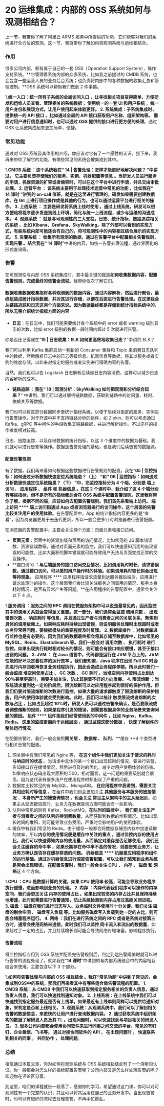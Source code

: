 20 运维集成：内部的 OSS 系统如何与观测相结合？
===========================

上一节，我带你了解了阿里云 ARMS 服务中所提供的功能，它们能够对我们的系统进行全方位的观测。这一节，我将带你了解如何将观测系统与运维相结合。

### 作用

很多公司内部，都有属于自己的一套 OSS（Operation Support System），操作支持系统。**它管理着系统内部的众多系统，比如我之前提过的 CMDB 系统，也会包含一些运营人员的业务后台系统；也负责将内部中的各种数据的收集汇总和管理控制。**OSS 系统可以帮助我们做到 2 件事情。

1.**统一入口：统一所有子系统的全局访问入口 **，让寻找相关项目变得简单，方便研发和运维人员查看、管理相关的系统数据；** 使用统一的一套 UI 和用户系统 **，统一用户身份和展现方式，让用户使用起来体验更好。
2.** 系统集成：子系统集成时，提供统一的 API 接口 **，比如通过全局的 API 接口获取用户名称、组织架构等。** 需要对用户进行信息通知时，也可以通过 OSS 提供的接口进行更方便的处理**。通过 OSS 让系统集成起来更加简单，便捷。

### 常见功能

通过对 OSS 系统及其作用的介绍，你应该对它有了一个感性的认识。接下来，我再来带你了解它的功能，有哪些常见的系统会被集成到其中。

1.**CMDB 系统 **：这个系统我在“** 14 | 告警处理：怎样才能更好地解决问题？ **”中讲过，** 它主要负责存储我们的服务、实例、机器配置等信息 **。当研发人员进行服务的申请，机器资源的扩容或者缩容时，可以在这个平台中进行申请，并且交由审批处理。
2.** 运营平台 **：** 该系统主要用于处理技术运营中常见的功能 **，比如我在“** 14 课时 **”讲到的 on-call 值班，就是在这里进行管理的。研发如果需要创建数据库、在 Git 上进行项目操作或是其他的行为，也可以通过运营平台进行相关的操作。
3.** 上线系统 **：** 主要是研发将系统上线时使用 **。通过上线系统，研发可以很方便地将程序逐步发送到线上环境，简化与统一上线流程，减少与运维的沟通成本。
4.** 观测系统 **：** 就是与可观测性的三大支柱，日志、统计指标、链路追踪相关的系统 **，比如 Kibana、Grafana、SkyWalking。除了外部可以看到的实现方式，有些系统内部可能还会有自己的，将可观测性中的内容相互结合展示的实现方式。
5.** 告警系统 **：** 收集所有观测的数据，通过在告警平台中配置相关告警规则，实现告警 **。结合我在“** 14 课时**”中讲的内容，如统一告警处理流程，通过界面化的形式查询等。

### 告警

在可观测性与内部 OSS 系统集成时，其中最关键的就是**如何收集数据内容，配置告警规则，完成最终的告警全流程**。我带你依次了解它们。

#### 数据收集**数据收集指将各种观测到的数据内容，通过内容解析，然后进行聚合，最终组装成统计指标数据，并对其进行存储**，以便在后面进行告警处理。在这里我会从链路追踪和日志这两个方面来说。因为数据最终都是存储到统计指标系统中的，所以无需介绍统计指标方面的内容

* **日志**：在日志中，我们可能需要统计各个系统中的 error 或者 warning 级别日志的次数，比如 error 级别的数据一段时间内超过 5 次就进行告警。

你是否还记得我在“**15 | 日志收集：ELK 如何更高效地收集日志？**”中讲的 ELK？

我们可以利用 Kafka 集群启动一套新的 Consumer 集群和 Topic 来消费日志队列中的数据，然后解析日志中的日志等级信息、机器信息等数据，将其以服务或者实例的维度存储，以此来对指定的服务或者实例进行精确内容的告警。

当然，我们也可以在 Logstash 日志解析后续做日志内容消费，这样可以减少日志内容解析的成本。

* **链路追踪 **：我在“** 18 | 观测分析：SkyWalking 如何把观测和分析结合起来？**” 中讲到，我们可以通过解析链路数据，获取到链路中的访问量、耗时、依赖关系等数据。

我们也可以将这部分数据同步至统计指标系统，以便于后续对指定的服务、实例进行告警操作。对于开源中并不支持链路分析的组件，如 Zipkin，则可以考虑通过 Kafka、gRPC 等中间件的手段收集其链路数据，并进行解析操作。不过这样的操作难度相对较高。

日志、链路追踪，以及存储数据的统计指标，以这 3 个维度中的数据为基础，我们就可以进行告警等操作。数据是告警处理的基础，也是我们后续告警的数据源。

#### 配置告警规则

有了数据，我们再来看如何根据这些数据进行告警规则的配置。我在“**05 | 监控指标：如何通过分析数据快速定位系统隐患？（上） **”和“** 06 | 监控指标：如何通过分析数据快速定位系统隐患？（下） **”中，把监控指标分为 4 个端，分别是** 端上访问 **、** 应用程序 **、** 组件 **和** 机器信息 **。在这 2 个课时中，我介绍了这 4 个端分别有哪些指标，但不是所有的指标都适合在 OSS 系统中配置告警规则。这里我将带你了解，根据不同的端，应该如何去配置告警规则。我们首先来看端上访问。** 端上访问 **** 端上访问指通过 App 或者浏览器进行的访问操作，这个层面的告警比较关注用户的使用体验**。在告警配置中，App 的统计指标内容更多的是“查看”，因为浏览器更易于去迭代更新，所以一般会更多针对浏览器进行告警配置。

在浏览器的告警配置中，主要会关注两个方面：页面元素和接口访问。

* **页面元素**：页面中的资源加载和页面的访问情况，比如常见的 JS 脚本错误数、资源错误数等。通过对页面元素的监控，我们可以快速感知页面的出现错误的可能性，比如大面积的脚本错误就可能导致用户无法与页面完成正常的交互操作。
* **接口访问 **：与后端服务的接口访问交互情况，比如调用耗时时长、请求错误数。通过接口访问，可以感知用户操作时的体验。如果调用耗时较长则会出现等待现象。** 应用程序 **** 应用程序指请求流量到达服务器后端后，应用进行请求处理时的操作。这个层面我们会比较关注服务之间调用的情况、服务本身耗时情况、是否有异常产生等问题。**在应用程序的告警配置中，通常会关注以下 4 点。

1.**服务调用 **：服务之间的 RPC 调用在微服务架构中可以说是最常见的，因此监控其中的调用关系就会变得至关重要。这一部分，我们通常会监控** 调用次数 **、** 出现错误次数 **、** 响应耗时 **等信息，并且通过生产者与消费者之间的关联关系，聚焦到具体的调用依赖上。如果响应耗时持续出现错误，则说明服务处理时出现超时或者业务异常等问题，要根据模块的重要程度及时反馈。
2.** 数据库操作 **：对数据库进行监控也是有必要的，因为我们的数据最终都会将其存储至数据库中，比如常见的 MySQL、Redis、ElasticSearch 等。我们一般会对** 调用次数 **、** 执行耗时 **进行监控。如果出现执行耗时相对较长的情况，则可能会有接口响应缓慢，甚至于接口出错的问题。
3.** JVM **：** 在 Java 语言中，代码都是运行在 JVM 平台上的，JVM 性能的好坏决定着程序的运行效率 **。我们都知道，Java 程序在出现 Full GC 时会先进行内存回收再恢复业务线程执行，因此会造成业务程序停顿。所以此时我们一般会监控** 堆空间使用占比 **、** GC 次数 **、** GC 耗时 **。当堆空间内存使用占比到达 90%甚至更高时，需要多加关注，防止其朝着不好的方向发展。
4.** 限流熔断 **：当系统请求量到达一定的阶段后，限流熔断可以对应用程序起到很好的保护作用。但我们仍要对限流熔断的次数进行监控。如果大量的请求都触发了限流熔断的保护措施，用户的使用体验就会受到影响。此时，我们可以统计** 触发限流或者熔断的次数与占比 **，比如占比超过 10%时，研发人员可以通过告警来确认，是否要限流或者调整熔断的规则，如果是程序引发的错误，则需要根据具体的业务场景来查询问题的原因。** 组件 **** 组件指我们经常使用到的中间件 **，比如 Nginx、Kafka、Redis。** 这里的监控更偏向于运维层面 **，** 通过监控这部分数据 **，** 快速了解组件的整体运行情况**。

在配置告警时，我们一般会按照**网关层 **、** 数据库 **、** 队列**、\*\*缓存 \*\*4 个类型进行相关告警的配置。

1. 网关层中有我们常见的 Nginx 等， **在这个组件中我们更加关注于请求的耗时与响应时的状态** 。当请求中具体的某一个接口出现超时的情况，要进行告警，告知接口存在缓慢情况，然后进行及时的优化，减少对用户使用体验的伤害。如果响应状态码出现大面积的 500，相对而言，这一问题的重要级别就会很高，因为这代表有很多用户在使用程序时都出现了严重的问题。
2. 数据库比较常见的有 MySQL、MongoDB。 **在应用程序中我讲到，需要关注其相应耗时等信息** 。在组件中我们则会更加关注 **其他服务与本服务的链接情况** ，**本身所产生的慢查询情况 **，也会关注** 常见主从架构中的主从延迟**数。如果主从延迟数较高时，业务方在数据查询方面可能会有一些影响。
3. 队列中常见的则有 Kafka、RocketMQ。**在队列的监控中 **，** 我们更关注生产者与消费者之间的队列的待消费数量**，从而获取到数据的堆积情况。比如出现长时间的堆积，则可能导致业务受阻，严重时会影响用户的使用体验。
4. 缓存中有我们常见的 Redis。由于缓存一般都会将数据存储至内存中加速读取的效率，所以**内存的使用情况便是缓存中关注的重点 **。通过监控内存的使用占比，我们可以快速得知内存的使用量，从而确定对缓存是否足够使用。** 我们还会关注缓存的命中率 **，如果长期存在命中率不高的情况，则要告知业务方，让业务方确认是否存在缓存穿透的问题。** 机器信息 **** 机器是应用程序和组件的运行基础。通过对机器信息进行深度告警配置，可以让我们感知到业务系统是否会出现错误。 **在配置告警时，我们一般会关注** CPU **、** 内存 **、** 磁盘 **和** 网络**这 4 个方向。

1.**CPU **：CPU 是数据计算的关键，如果** CPU 使用率 **较高，可能会导致业务程序执行缓慢，进而影响到业务的处理。
2.** 内存 **：内存代表我们程序可以操作的内存空间，我们会更加关注** 内存的使用占比 **。如果出现较高的内存占比并且保持持续地增速，此时就需要进行告警通知，防止系统检测到内存占用过高而关闭进程。
3.** 磁盘 **：磁盘在我们进行日志写入、业务临时文件使用时十分关键。我们关注** 磁盘的剩余空间 **、** 磁盘写入负载 **等。比如服务磁盘写入负载到达一定的占比，则可能会堵塞程序运行。
4.** 网络 **：我们在进行系统之间的 RPC 或者是系统对接第三方时，通常会使用网络来通信，此时我们可以监控** 网卡流入和流出的数据量**，如果超过了一定的占比，并且持续增长则可能会导致网络传输堵塞，影响程序执行。

#### 告警流程

将监控指标应用到 OSS 系统并配置完告警规则后，判定到达告警阈值时就可以进行告警的流程处理了。就如我在“**14 课时**”中讲到的与内部系统结合中的内容相互结合来使用。主要包含以下 3 个部分。

1.**如何将告警处理与内部的 OSS 相互结合 **。我在“常见功能”中讲到了常见的，会集成到OSS中的系统，那我们再来看其中有哪些适合做告警流程的配置。
    1.  CMDB 系统：从 CMDB 中我们可以快速获取到指定服务相关的负责人信息，通过负责人信息，我们可以快速找到通知对象。
    2.  上线系统：在上线系统中我们可以快速找到指定服务最近是否有上线单，如果最近有上线单则同样可以提供给通知对象，来判定是否和上线相关。
    3.  观测系统：从观测系统中，我们可以了解到相关告警的数据信息，来更快的让用户进行查询数据内容。
2.** 通过获取系统中组织架构的数据了解研发人员及其 TL **。出现问题时，可以快速找到与项目相关的研发人员。
3.  很多公司内部都会使用协同软件来进行同事之间交流的平台，常见的有钉钉、企业微信、飞书等。** 通过对接协同软件的 API **，** 在出现问题时 **，** 快速联系到相关的同事 **，** 共同协作 **，** 处理问题**。

### 总结

相信通过本篇文章，你对如何将观测系统与 OSS 系统相互结合有了一个清晰的认识。你一般都会对怎么样的指标配置告警呢？公司内部又是怎么样处理告警的呢？欢迎你在评论区分享。

到这里，咱们的课程就告一段落了，感谢你的学习，希望通过这门课，你可以对可观测性有一个完整的认识，并且可以将其运用在自己的业务开发中。当出现告警时，也可以有很好的流程去处理告警，不再手忙脚乱。
